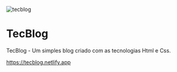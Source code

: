 ![tecblog](https://user-images.githubusercontent.com/37297378/162107471-13bd1499-0899-44df-8dfb-f734c510f648.gif)

# TecBlog

TecBlog - Um simples blog criado com as tecnologias Html e Css.

https://tecblog.netlify.app
